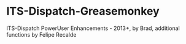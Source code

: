 ITS-Dispatch-Greasemonkey
=========================

ITS-Dispatch PowerUser Enhancements -  2013+, by Brad, additional functions by Felipe Recalde 
